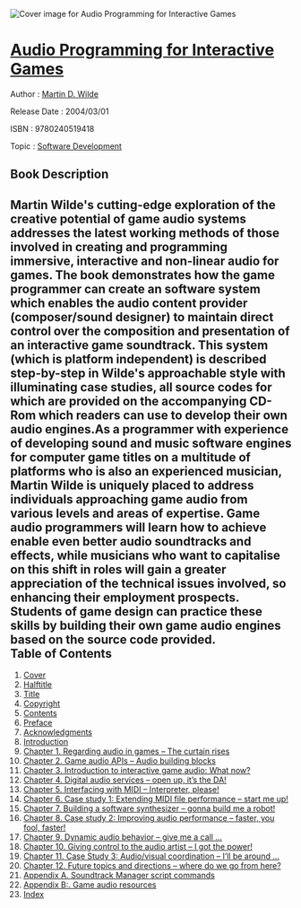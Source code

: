 ![Cover image for Audio Programming for Interactive Games](https://imgdetail.ebookreading.net/cover/cover/software_development/EB9780240519418.jpg)

[Audio Programming for Interactive Games](https://ebookreading.net/view/book/Audio+Programming+for+Interactive+Games-EB9780240519418_1.html "Audio Programming for Interactive Games")
====================================================================================================================

Author : [Martin D. Wilde](https://ebookreading.net/search/author/Martin+D.+Wilde)

Release Date : 2004/03/01

ISBN : 9780240519418

Topic : [Software Development](https://ebookreading.net/search/category/software-development)

Book Description
-----------------

Martin Wilde's cutting-edge exploration of the creative potential of game audio systems addresses the latest working methods of those involved in creating and programming immersive, interactive and non-linear audio for games. The book demonstrates how the game programmer can create an software system which enables the audio content provider (composer/sound designer) to maintain direct control over the composition and presentation of an interactive game soundtrack. This system (which is platform independent) is described step-by-step in Wilde's approachable style with illuminating case studies, all source codes for which are provided on the accompanying CD-Rom which readers can use to develop their own audio engines.As a programmer with experience of developing sound and music software engines for computer game titles on a multitude of platforms who is also an experienced musician, Martin Wilde is uniquely placed to address individuals approaching game audio from various levels and areas of expertise. Game audio programmers will learn how to achieve enable even better audio soundtracks and effects, while musicians who want to capitalise on this shift in roles will gain a greater appreciation of the technical issues involved, so enhancing their employment prospects. Students of game design can practice these skills by building their own game audio engines based on the source code provided.              
Table of Contents
-----------------

1. [Cover ](https://ebookreading.net/view/book/Audio+Programming+for+Interactive+Games-EB9780240519418_1.html)
1. [Halftitle ](https://ebookreading.net/view/book/Audio+Programming+for+Interactive+Games-EB9780240519418_2.html)
1. [Title ](https://ebookreading.net/view/book/Audio+Programming+for+Interactive+Games-EB9780240519418_3.html)
1. [Copyright ](https://ebookreading.net/view/book/Audio+Programming+for+Interactive+Games-EB9780240519418_4.html)
1. [Contents ](https://ebookreading.net/view/book/Audio+Programming+for+Interactive+Games-EB9780240519418_5.html)
1. [Preface ](https://ebookreading.net/view/book/Audio+Programming+for+Interactive+Games-EB9780240519418_6.html)
1. [Acknowledgments ](https://ebookreading.net/view/book/Audio+Programming+for+Interactive+Games-EB9780240519418_7.html)
1. [Introduction ](https://ebookreading.net/view/book/Audio+Programming+for+Interactive+Games-EB9780240519418_8.html)
1. [Chapter 1. Regarding audio in games – The curtain rises ](https://ebookreading.net/view/book/Audio+Programming+for+Interactive+Games-EB9780240519418_9.html)
1. [Chapter 2. Game audio APIs – Audio building blocks ](https://ebookreading.net/view/book/Audio+Programming+for+Interactive+Games-EB9780240519418_10.html)
1. [Chapter 3. Introduction to interactive game audio: What now? ](https://ebookreading.net/view/book/Audio+Programming+for+Interactive+Games-EB9780240519418_11.html)
1. [Chapter 4. Digital audio services – open up, it’s the DA! ](https://ebookreading.net/view/book/Audio+Programming+for+Interactive+Games-EB9780240519418_12.html)
1. [Chapter 5. Interfacing with MIDI – Interpreter, please! ](https://ebookreading.net/view/book/Audio+Programming+for+Interactive+Games-EB9780240519418_13.html)
1. [Chapter 6. Case study 1: Extending MIDI file performance – start me up! ](https://ebookreading.net/view/book/Audio+Programming+for+Interactive+Games-EB9780240519418_14.html)
1. [Chapter 7. Building a software synthesizer – gonna build me a robot! ](https://ebookreading.net/view/book/Audio+Programming+for+Interactive+Games-EB9780240519418_15.html)
1. [Chapter 8. Case study 2: Improving audio performance – faster, you fool, faster! ](https://ebookreading.net/view/book/Audio+Programming+for+Interactive+Games-EB9780240519418_16.html)
1. [Chapter 9. Dynamic audio behavior – give me a call … ](https://ebookreading.net/view/book/Audio+Programming+for+Interactive+Games-EB9780240519418_17.html)
1. [Chapter 10. Giving control to the audio artist – I got the power! ](https://ebookreading.net/view/book/Audio+Programming+for+Interactive+Games-EB9780240519418_18.html)
1. [Chapter 11. Case Study 3: Audio/visual coordination – I’ll be around … ](https://ebookreading.net/view/book/Audio+Programming+for+Interactive+Games-EB9780240519418_19.html)
1. [Chapter 12. Future topics and directions – where do we go from here? ](https://ebookreading.net/view/book/Audio+Programming+for+Interactive+Games-EB9780240519418_20.html)
1. [Appendix A. Soundtrack Manager script commands ](https://ebookreading.net/view/book/Audio+Programming+for+Interactive+Games-EB9780240519418_21.html)
1. [Appendix B:. Game audio resources ](https://ebookreading.net/view/book/Audio+Programming+for+Interactive+Games-EB9780240519418_22.html)
1. [Index ](https://ebookreading.net/view/book/Audio+Programming+for+Interactive+Games-EB9780240519418_23.html)
